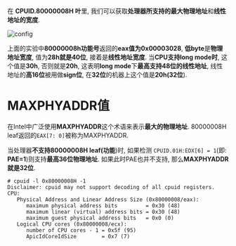 
在 **CPUID.80000008H 叶**里, 我们可以获取**处理器所支持的最大物理地址**和**线性地址的宽度**. 

![config](./images/10.png)

上面的实验中**80000008h功能号**返回的**eax值为0x00003028**, **低byte**是**物理地址宽度**, 值为**28h就是40位**, 接着是**线性地址宽度**. 当**CPU支持long mode时**, 这个值是**30h**, 否则就是**20h**, 这表明**long mode**下**最高支持48位的线性地址**, 线性地址的**高16位**被用做**sign位**, 在**32位**的机器上这个值是**20h(32位**). 

# MAXPHYADDR值

在Intel中广泛使用**MAXPHYADDR**这个术语来表示**最大的物理地址**. 80000008H leaf返回的`EAX[7: 0]`被称为MAXPHYADDR. 

当处理器**不支持80000008H leaf(功能**)时, 如果检测 `CPUID.01H:EDX[6] = 1`(即: **PAE=1**)则支持**最高36位物理地址**. 如果此时PAE也并不支持, 那么**MAXPHYADDR就是32位**. 

```
# cpuid -l 0x80000008H -1
Disclaimer: cpuid may not support decoding of all cpuid registers.
CPU:
   Physical Address and Linear Address Size (0x80000008/eax):
      maximum physical address bits         = 0x30 (48)
      maximum linear (virtual) address bits = 0x30 (48)
      maximum guest physical address bits   = 0x0 (0)
   Logical CPU cores (0x80000008/ecx):
      number of CPU cores - 1 = 0x5f (95)
      ApicIdCoreIdSize        = 0x7 (7)
```